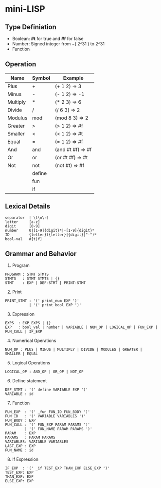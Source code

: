 # mini-LISP

## Type Definiation

* Boolean: **#t** for true and **#f** for false
* Number: Signed integer from −( 2^31 ) to 2^31
* Function

## Operation

| Name | Symbol | Example |
| ---- | - | ----------- |
| Plus | + | (+ 1 2) => 3 |
| Minus| - | (- 1 2) => -1 |
| Multiply | * | (* 2 3) => 6 |
| Divide | / | (/ 6 3) => 2 |
| Modulus | mod| (mod 8 3) => 2 |
| Greater | > | (> 1 2) => #f |
| Smaller | < | (< 1 2) => #t |
| Equal | = | (= 1 2) => #f |
| And | and | (and #t #f) => #f |
| Or | or | (or #t #f) => #t |
| Not | not | (not #t) => #f |
| | define |
| | fun |
| | if |

## Lexical Details

```
separator  [ \t\n\r]
letter     [a-z]
digit      [0-9]
number     0|[1-9]{digit}*|-[1-9]{digit}*
ID         {letter}({letter}|{digit}|"-")*
bool-val   #[t|f]
```

## Grammar and Behavior

1. Program
```
PROGRAM : STMT STMTS
STMTS   : STMT STMTS | {}
STMT    : EXP | DEF-STMT | PRINT-STMT
```

2. Print
```
PRINT_STMT : '(' print_num EXP ')' 
           | '(' print_bool EXP ')'
```

3. Expression
```
EXPS  : EXP EXPS | {}
EXP   : bool_val | number | VARIABLE | NUM_OP | LOGICAL_OP | FUN_EXP | FUN_CALL | IF_EXP 
```

4. Numerical Operations 

```
NUM_OP : PLUS | MINUS | MULTIPLY | DIVIDE | MODULES | GREATER | SMALLER | EQUAL
```

5. Logical Operations

```
LOGICAL_OP : AND_OP | OR_OP | NOT_OP
```

6. Define statement

```
DEF_STMT : '(' define VARIABLE EXP ')'
VARIABLE : id 
```

7. Function

```
FUN_EXP  : '(' _fun FUN_ID FUN_BODY ')'
FUN_ID   : '(' VARIABLE VARIABLES ')'
FUN_BODY : EXP
FUN_CALL : '(' FUN_EXP PARAM PARAMS ')'
         | '(' FUN_NAME PARAM PARAMS ')'
PARAM    : EXP 
PARAMS   : PARAM PARAMS 
VARIABLES: VARIABLE VARIABLES
LAST_EXP : EXP
FUN_NAME : id
```

8. If Expression

```
IF_EXP  : '(' _if TEST_EXP THAN_EXP ELSE_EXP ')' 
TEST_EXP: EXP             
THAN_EXP: EXP             
ELSE_EXP: EXP 
```